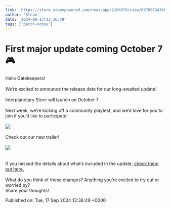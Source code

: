 ```yaml
---
link: 'https://store.steampowered.com/news/app/2106670/view/6978979436061788661'
author: 'Steam'
date: '2024-09-17T13:36:49'
tags: ['patch-notes']
---
```


# First major update coming October 7 🎮

<div class="bb_h3">Hello Gatekeepers!</div><br /><div class="bb_h3">We’re excited to announce the release date for our long-awaited update!</div><br /><div class="bb_h1">Interplanetary Store will launch on October 7</div><br /><div class="bb_h3">Next week, we’re kicking off a community playtest, and we’d love for you to join if you’d like to participate!</div><br /><a class="bb_link" href="https://steamcommunity.com/linkfilter/?u=https%3A%2F%2Fdiscord.gg%2FHkrp6AUa5S" rel=" noopener" target="_blank"><img src="https://clan.fastly.steamstatic.com/images/42755050/d0a560fa78423e2e3e18c3294e8b4553dac70eb9.png" /></a><br /><br /><div class="bb_h3">Check out our new trailer!</div><br /><div class="sharedFilePreviewYouTubeVideo sizeFull"><img class="sharedFilePreviewYouTubeVideo sizeFull" src="https://steamcommunity.com/public/shared/images/responsive/youtube_16x9_placeholder.gif" /></div><br /><br /><div class="bb_h3">If you missed the details about what’s included in the update, <a class="bb_link" href="https://store.steampowered.com/news/app/2106670/view/4617965876700810442?l=english" rel="" target="_blank">check them out here.</a><br /><br />What do you think of these changes? Anything you’re excited to try out or worried by?<br />Share your thoughts!</div>

Published on: Tue, 17 Sep 2024 13:36:49 +0000
